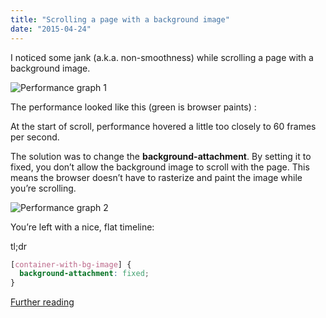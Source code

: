 ```yaml
---
title: "Scrolling a page with a background image"
date: "2015-04-24"
---
```


I noticed some jank (a.k.a. non-smoothness) while scrolling a page with a background image.

![Performance graph 1](http://static1.squarespace.com/static/554569a4e4b0b68214c1f5d9/55457b34e4b0fca745eb358d/55457b34e4b0fca745eb3598/1430616971554//img.png)

The performance looked like this (green is browser paints) :

At the start of scroll, performance hovered a little too closely to 60 frames per second.

The solution was to change the **background-attachment**. By setting it to fixed, you don’t allow the background image to scroll with the page. This means the browser doesn’t have to rasterize and paint the image while you’re scrolling.

![Performance graph 2](http://static1.squarespace.com/static/554569a4e4b0b68214c1f5d9/55457b34e4b0fca745eb358d/55457b34e4b0fca745eb359b/1430616927632//img.png)

You’re left with a nice, flat timeline:

tl;dr

```css
[container-with-bg-image] {
  background-attachment: fixed;
}
```

[Further reading](https://developer.mozilla.org/en-US/docs/Web/CSS/background-attachment)
